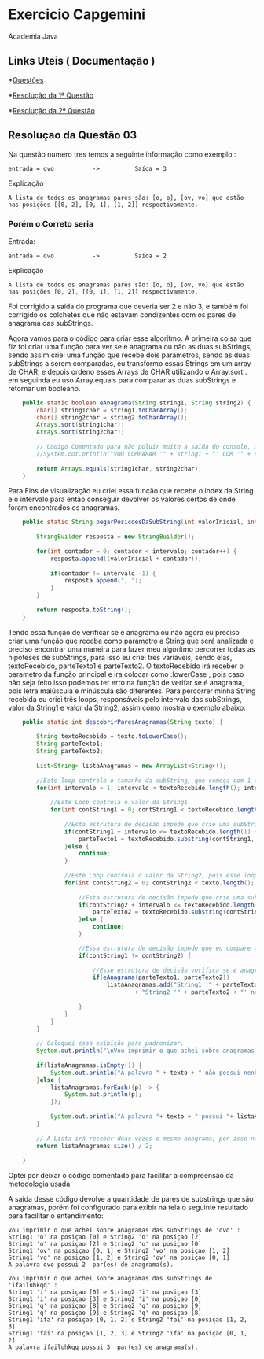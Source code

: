 
# Exercicio Capgemini
Academia Java

## Links Uteis ( Documentação )

*[Questões](https://github.com/dpmqueiroz/ExercicioCapgemini/blob/main/Questoes.md)

*[Resolução da 1ª Questão](https://github.com/dpmqueiroz/ExercicioCapgemini/blob/main/ResolucaoQuestao1.md)

*[Resolução da 2ª Questão](https://github.com/dpmqueiroz/ExercicioCapgemini/blob/main/ResolucaoQuestao2.md)

## Resoluçao da Questão 03

Na questão numero tres temos a seguinte informação como exemplo :

    entrada = ovo           ->          Saída = 3

Explicação
      
    A lista de todos os anagramas pares são: [o, o], [ov, vo] que estão nas posições [[0, 2], [0, 1], [1, 2]] respectivamente. 

### Porém o Correto seria

Entrada:

    entrada = ovo           ->          Saída = 2

Explicação
      
    A lista de todos os anagramas pares são: [o, o], [ov, vo] que estão nas posições [0, 2], [[0, 1], [1, 2]] respectivamente. 

Foi corrigido a saída do programa que deveria ser 2 e não 3, e também foi corrigido os colchetes que não estavam condizentes com os pares de anagrama das subStrings.

Agora vamos para o código para criar esse algorítmo. A primeira coisa que fiz foi criar uma função para ver se é anagrama ou não as duas subStrings, sendo assim criei uma função que recebe dois parâmetros, sendo as duas subStrings a serem comparadas, eu transformo essas Strings em um array de CHAR, e depois ordeno esses Arrays de CHAR utilizando o Array.sort . em seguinda eu uso Array.equals para comparar as duas subStrings e retornar um booleano.

~~~java
    public static boolean eAnagrama(String string1, String string2) {
		char[] string1char = string1.toCharArray();
		char[] string2char = string2.toCharArray();
		Arrays.sort(string1char);
		Arrays.sort(string2char);
		
		// Código Comentado para não poluir muito a saida do console, mas caso queira analisar todas as subStrings comparadas somente descomentar.
		//System.out.println("VOU COMPARAR '" + string1 + "' COM '" + string2 + "' Resultado foi = " + Arrays.equals(string1char, string2char));
		
		return Arrays.equals(string1char, string2char);
	}
~~~

Para Fins de visualização eu criei essa função que recebe o index da String e o intervalo para então conseguir devolver os valores certos de onde foram encontrados os anagramas.
~~~java
	public static String pegarPosicoesDaSubString(int valorInicial, int intervalo) {
		
		StringBuilder resposta = new StringBuilder();
		
		for(int contador = 0; contador < intervalo; contador++) {
			resposta.append((valorInicial + contador));
			
			if(contador != intervalo -1) {
				resposta.append(", ");
			}
		}
		
		return resposta.toString();
	}		
~~~

Tendo essa função de verificar se é anagrama ou não agora eu preciso criar uma função que receba como parametro a String que será analizada e preciso encontrar uma maneira para fazer meu algorítmo percorrer todas as hipóteses de subStrings, para isso eu criei tres variáveis, sendo elas, textoRecebido, parteTexto1 e parteTexto2.  O textoRecebido irá receber o parametro da função principal e ira colocar como .lowerCase , pois caso não seja feito isso podemos ter erro na função de verifar se é anagrama, pois letra maiúscula e minúscula são diferentes. Para percorrer minha String recebida eu criei três loops, responsáveis pelo intervalo das subStrings, valor da String1 e valor da String2, assim como mostra o exemplo abaixo:

~~~java
    public static int descobrirParesAnagramas(String texto) {
		
		String textoRecebido = texto.toLowerCase();
		String parteTexto1;
		String parteTexto2;	
		
		List<String> listaAnagramas = new ArrayList<String>();
	
		//Este loop controla o tamanho da subString, que começa com 1 e vai até tamanho do textoRecebido - 1
		for(int intervalo = 1; intervalo < textoRecebido.length(); intervalo++) {
			
			//Este Loop controla o valor da String1.
			for(int contString1 = 0; contString1 < textoRecebido.length(); contString1++) {
				
				//Esta estrutura de decisão impede que crie uma subString que vá além do que minha string permite, o que ocasionaria em um erro.
				if(contString1 + intervalo <= textoRecebido.length()) {
					parteTexto1 = textoRecebido.substring(contString1, contString1 + intervalo);				
				}else {
					continue;
				}
				
				//Este Loop controla o valor da String2, pois esse loop é responsável por alterar o valor da String2 e comparar com a String1 
				for(int contString2 = 0; contString2 < texto.length(); contString2++) {
					
					//Esta estrutura de decisão impede que crie uma subString que vá além do que minha string permite, o que ocasionaria em um erro.
					if(contString2 + intervalo <= textoRecebido.length()) {					
						parteTexto2 = textoRecebido.substring(contString2, contString2 + intervalo);
					}else {
						continue;
					}

					//Essa estrutura de decisão impede que eu compare a subString com ela mesmo, pois os loops estariam alinhados.
					if(contString1 != contString2) {
						
						//Esse estrutura de decisão verifica se é anagrama ou não, caso seja adiciona uma string na minha lista.
						if(eAnagrama(parteTexto1, parteTexto2))
							listaAnagramas.add("String1 '" + parteTexto1 + "' na posiçao [" + pegarPosicoesDaSubString(contString1, intervalo) + "] e "
									+ "String2 '" + parteTexto2 + "' na posiçao [" + pegarPosicoesDaSubString(contString2, intervalo) +"]");
						
					}
				}
			}
		}
		
		// Coloquei essa exibição para padronizar.
		System.out.println("\nVou imprimir o que achei sobre anagramas das subStrings de '"+ texto +"' : ");
		
		if(listaAnagramas.isEmpty()) {
			System.out.println("A palavra " + texto + " não possui nenhum par de anagrama.");
		}else {
			listaAnagramas.forEach((p) -> {
				System.out.println(p);
			});
			
			System.out.println("A palavra "+ texto + " possui "+ listaAnagramas.size() / 2 +"  par(es) de anagrama(s).");
		}
			
		// A Lista irá receber duas vezes o mesmo anagrama, por isso na hora de exibir eu divido por dois.
		return listaAnagramas.size() / 2;
		
	}		
~~~

Optei por deixar o código comentado para facilitar a compreensão da metodologia usada.

A saída desse código devolve a quantidade de pares de substrings que são anagramas, porém foi configurado para exibir na tela o seguinte resultado para facilitar o entendimento: 

	Vou imprimir o que achei sobre anagramas das subStrings de 'ovo' : 
	String1 'o' na posiçao [0] e String2 'o' na posiçao [2]
	String1 'o' na posiçao [2] e String2 'o' na posiçao [0]
	String1 'ov' na posiçao [0, 1] e String2 'vo' na posiçao [1, 2]
	String1 'vo' na posiçao [1, 2] e String2 'ov' na posiçao [0, 1]
	A palavra ovo possui 2  par(es) de anagrama(s).

	Vou imprimir o que achei sobre anagramas das subStrings de 'ifailuhkqq' : 
	String1 'i' na posiçao [0] e String2 'i' na posiçao [3]
	String1 'i' na posiçao [3] e String2 'i' na posiçao [0]
	String1 'q' na posiçao [8] e String2 'q' na posiçao [9]
	String1 'q' na posiçao [9] e String2 'q' na posiçao [8]
	String1 'ifa' na posiçao [0, 1, 2] e String2 'fai' na posiçao [1, 2, 3]
	String1 'fai' na posiçao [1, 2, 3] e String2 'ifa' na posiçao [0, 1, 2]
	A palavra ifailuhkqq possui 3  par(es) de anagrama(s).

